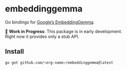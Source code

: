# embeddinggemma

Go bindings for [Google’s EmbeddingGemma](https://ai.google.dev/gemma/docs/embeddinggemma).

🚧 **Work in Progress**: This package is in early development.  
Right now it provides only a stub API.

## Install

```bash
go get github.com/<org-name>/embeddinggemma@latest
